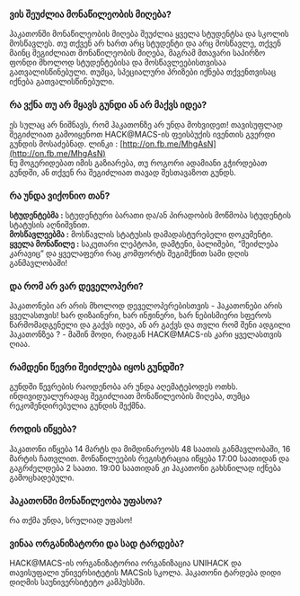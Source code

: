 ### ვის შეუძლია მონაწილეობის მიღება?
ჰაკათონში მონაწილეობის მიღება შეუძლია ყველა სტუდენტსა და სკოლის მოსწავლეს. თუ თქვენ არ ხართ არც სტუდენტი და არც მოსწავლე, თქვენ მაინც შეგიძლიათ მონაწილეობის მიღება, მაგრამ მთავარი საპირზო ფონდი მხოლოდ სტუდენტებისა და მოსწავლეებისთვისაა გათვალისწინებული. თუმცა, სპეციალური პრიზები იქნება თქვენთვისაც იქნება გათვალისწინებული.


### რა ვქნა თუ არ მყავს გუნდი ან არ მაქვს იდეა?
ეს სულაც არ ნიშნავს, რომ ჰაკათონზე არ უნდა მოხვიდეთ!
თავისუფლად შეგიძლიათ გამოიყენოთ HACK@MACS-ის ფეისბუქის ივენთის გვერდი გუნდის მოსაძებნად.
ლინკი : [http://on.fb.me/MhgAsN](http://on.fb.me/MhgAsN) <br>
ნუ მოგერიდებათ იმის გაზიარება, თუ როგორი ადამიანი გჭირდებათ გუნდში, ან თქვენ რა შეგიძლიათ თავად შესთავაზოთ გუნდს.


### რა უნდა ვიქონიო თან?
**სტუდენტებმა :** სტუდენტური ბარათი და/ან პირადობის მოწმობა სტუდენტის სტატუსის აღნიშვნით.<br>
**მოსწავლეებმა :** მოსწავლის სტატუსის დამადასტურებელი დოკუმენტი. <br>
**ყველა მონაწილე :** საკუთარი ლეპტოპი, დამტენი, ბალიშები, “შეიძლება კარავიც” და ყველაფერი რაც კომფორტს შეგიმქნით სამი დღის განმავლობაში!


### და რომ არ ვარ დეველოპერი?
ჰაკათონები არ არის მხოლოდ  დეველოპერებისთვის - ჰაკათონები არის ყველასთვის! ხარ დიზაინერი, ხარ ინჟინერი, ხარ ნებისმიერი სფეროს წარმომადგენელი და გაქვს იდეა, ან არ გაქვს და თვლი რომ შენი ადგილი ჰაკათონზეა ? - მაშინ მოდი, რადგან HACK@MACS-ის კარი ყველასთვის ღიაა.


### რამდენი წევრი შეიძლება იყოს გუნდში?
გუნდში წევრების რაოდენობა არ უნდა აღემატებოდეს ოთხს. <br>
ინდივიდუალურადაც შეგიძლიათ მონაწილეობის მიღება, თუმცა რეკომენდირებულია გუნდის შექმნა.


### როდის იწყება?
ჰაკათონი იწყება 14 მარტს და მიმდინარეობს 48 საათის განმავლობაში, 16 მარტის ჩათვლით. მონაწილეების რეგისტრაცია იწყება 17:00 საათიდან და გაგრძელდება 2 საათი. 19:00 საათიდან კი ჰაკათონი გახსნილად იქნება გამოცხადებული.


### ჰაკათონში მონაწილეობა უფასოა?
რა თქმა უნდა, სრულიად უფასო!


### ვინაა ორგანიზატორი და სად ტარდება?
HACK@MACS-ის  ორგანიზატორია ორგანიზაცია UNIHACK და თავისუფალი უნივერსიტეტის MACSის სკოლა. ჰაკათონი ტარდება დიდი დიღმის საუნივერსიტეტო კამპუსსში.
